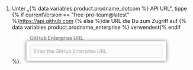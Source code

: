 1. Unter „{% data variables.product.prodname_dotcom %} API URL", tippe {% if currentVersion == "free-pro-team@latest" %}https://api.github.com {% else %}die URL die Du zum Zugriff auf {% data variables.product.prodname_enterprise %} verwendest{% endif %}. ![{% data variables.product.prodname_enterprise %} API URL Feld](/assets/images/help/insights/enterprise-api-url.png)
